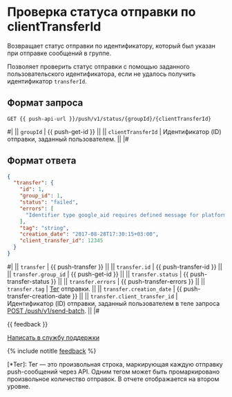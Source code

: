 # Проверка статуса отправки по clientTransferId

Возвращает статус отправки по идентификатору, который был указан при отправке сообщений в группе.

Позволяет проверить статус отправки с помощью заданного пользовательского идентификатора, если не удалось получить идентификатор `transferId`.

## Формат запроса

```
GET {{ push-api-url }}/push/v1/status/{groupId}/{clientTransferId}
```

#|
|| `groupId` | {{ push-get-id }} ||
|| `clientTransferId` | Идентификатор (ID) отправки, заданный пользователем. ||
|#

## Формат ответа

```json translate=no
{
  "transfer": {
    "id": 1,
    "group_id": 1,
    "status": "failed",
    "errors": [
      "Identifier type google_aid requires defined message for platform android"
    ],
    "tag": "string",
    "creation_date": "2017-08-28T17:30:15+03:00",
    "client_transfer_id": 12345
  }
}
```

#|
|| `transfer` | {{ push-transfer }} ||
|| `transfer.id` | {{ push-transfer-id }} ||
|| `transfer.group_id` | {{ push-get-id }} ||
|| `transfer.status` | {{ push-transfer-status }} ||
|| `transfer.errors` | {{ push-transfer-errors }} ||
|| `transfer.tag` | [Тег](*Тег) отправки. ||
|| `transfer.creation_date` | {{ push-transfer-creation-date }} ||
|| `transfer.client_transfer_id` | Идентификатор (ID) отправки, заданный пользователем в теле запроса [POST /push/v1/send-batch](post-send-batch.md). ||
|#

{{ feedback }}

<a href="../../troubleshooting/feedback-new.html">
  <span class="button">Написать в службу поддержки</span>
</a>

{% include notitle [feedback](../../_includes/feedback-button.md) %}

[*Тег]: Тег — это произвольная строка, маркирующая каждую отправку push-сообщений через API. Одним тегом может быть промаркировано произвольное количество отправок. В отчете отображается на втором уровне.
